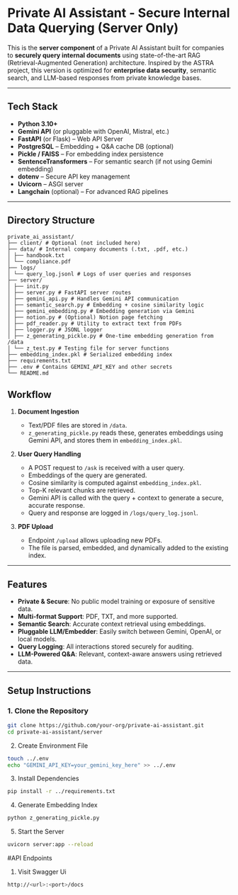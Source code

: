 # Private AI Assistant - Secure Internal Data Querying (Server Only)

This is the **server component** of a Private AI Assistant built for companies to **securely query internal documents** using state-of-the-art RAG (Retrieval-Augmented Generation) architecture. Inspired by the ASTRA project, this version is optimized for **enterprise data security**, semantic search, and LLM-based responses from private knowledge bases.

---

## Tech Stack

- **Python 3.10+**
- **Gemini API** (or pluggable with OpenAI, Mistral, etc.)
- **FastAPI** (or Flask) – Web API Server
- **PostgreSQL** – Embedding + Q&A cache DB (optional)
- **Pickle / FAISS** – For embedding index persistence
- **SentenceTransformers** – For semantic search (if not using Gemini embedding)
- **dotenv** – Secure API key management
- **Uvicorn** – ASGI server
- **Langchain** (optional) – For advanced RAG pipelines

---

## Directory Structure
``` plaintext
private_ai_assistant/
├── client/ # Optional (not included here)
├── data/ # Internal company documents (.txt, .pdf, etc.)
│ ├── handbook.txt
│ └── compliance.pdf
├── logs/
│ └── query_log.jsonl # Logs of user queries and responses
├── server/
│ ├── init.py
│ ├── server.py # FastAPI server routes
│ ├── gemini_api.py # Handles Gemini API communication
│ ├── semantic_search.py # Embedding + cosine similarity logic
│ ├── gemini_embedding.py # Embedding generation via Gemini
│ ├── notion.py # (Optional) Notion page fetching
│ ├── pdf_reader.py # Utility to extract text from PDFs
│ ├── logger.py # JSONL logger
│ ├── z_generating_pickle.py # One-time embedding generation from /data
│ └── z_test.py # Testing file for server functions
├── embedding_index.pkl # Serialized embedding index
├── requirements.txt
├── .env # Contains GEMINI_API_KEY and other secrets
└── README.md
```



## Workflow

1. **Document Ingestion**  
   - Text/PDF files are stored in `/data`.
   - `z_generating_pickle.py` reads these, generates embeddings using Gemini API, and stores them in `embedding_index.pkl`.

2. **User Query Handling**
   - A POST request to `/ask` is received with a user query.
   - Embeddings of the query are generated.
   - Cosine similarity is computed against `embedding_index.pkl`.
   - Top-K relevant chunks are retrieved.
   - Gemini API is called with the query + context to generate a secure, accurate response.
   - Query and response are logged in `/logs/query_log.jsonl`.

3. **PDF Upload**
   - Endpoint `/upload` allows uploading new PDFs.
   - The file is parsed, embedded, and dynamically added to the existing index.

---

## Features

- **Private & Secure**: No public model training or exposure of sensitive data.
- **Multi-format Support**: PDF, TXT, and more supported.
- **Semantic Search**: Accurate context retrieval using embeddings.
- **Pluggable LLM/Embedder**: Easily switch between Gemini, OpenAI, or local models.
- **Query Logging**: All interactions stored securely for auditing.
- **LLM-Powered Q&A**: Relevant, context-aware answers using retrieved data.

---

## Setup Instructions

### 1. Clone the Repository

```bash
git clone https://github.com/your-org/private-ai-assistant.git
cd private-ai-assistant/server
```
2. Create Environment File
```bash
touch ../.env
echo "GEMINI_API_KEY=your_gemini_key_here" >> ../.env
```
3. Install Dependencies
```bash
pip install -r ../requirements.txt
```
4. Generate Embedding Index
```bash
python z_generating_pickle.py
```
5. Start the Server
```bash
uvicorn server:app --reload
```
#API Endpoints
1. Visit Swagger Ui
```bash
http://<url>:<port>/docs
```